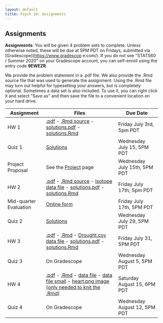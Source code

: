 ```yaml
---
layout: default
title: Psych 10: Assignments
---
```

## Assignments

**Assignments**: You will be given 4 problem sets to complete.  Unless otherwise noted, these will be due at 5PM PDT on Fridays, submitted via [Gradescope](https://www.gradescop
e.com/). If you do not see "STATS60 / Summer 2020" on your Gradescope account, you can self-enroll using the entry code **9EWEZR**.

We provide the problem statement in a .pdf file. We also provide the .Rmd source file that was used to generate the assignment. Using the .Rmd file may turn out helpful for typesetting your answers, but is completely optional. Sometimes a data set is also included. To use it, you can right click it and select "Save as" and then save the file to a convenient location on your hard drive.

|Assignment|Files|Due Date|
| ---|---|---|
|HW 1 |[.pdf](hw1/hw1.pdf) - [.Rmd source](hw1/hw1.Rmd) - [solutions.pdf](hw1/hw1sol.pdf) - [solutions.Rmd](hw1/hw1sol.Rmd)|Friday July 3rd, 5pm PDT
|Quiz 1| [Solutions](quiz1_sol.pdf)| Wednesday July 15, 5PM PDT
|Project Proposal|See the [Project](../project) page| Wednesday July 15th, 5PM PDT
|HW 2 |[.pdf](hw2/hw2.pdf) - [.Rmd source](hw2/hw2.Rmd) - [Isotope data file](hw2/IsotopeData.xlsx) - [solutions.pdf](hw2/hw2sol.pdf) - [solutions.Rmd](hw2/hw2sol.Rmd)|Friday July 17th, 5pm PDT
|Mid-quarter Evaluation| [Online form](https://docs.google.com/forms/d/1ZrKm-FBKC6IqheyPTZ8s_FLWArUcJTgy2acq8n9BsxI/) |Friday July 17th, 5PM PDT
|Quiz 2| [Solutions](quiz2_sol.pdf)| Wednesday July 29, 5PM PDT
|HW 3| [.pdf](hw3/hw3.pdf) - [.Rmd](hw3/hw3.Rmd) - [Drought.csv data file](hw3/drought.csv) - [solutions.pdf](hw3/hw3sol.pdf) - [solutions.Rmd](hw3/hw3sol.Rmd)|Friday July 31, 5PM PDT
|Quiz 3| On Gradescope| Wednesday August 5, 5PM PDT
|HW 4| [.pdf](hw4/hw4.pdf) - [.Rmd](hw4/hw4.Rmd) - [data file](hw4/sf_stopping.csv) - [data file small](hw4/sf_stopping_small.csv) - [heart.png image (only needed to knit the .Rmd)](hw4/heart.png)|Saturday August 15, 6PM PDT
|Quiz 4| On Gradescope| Wednesday August 12, 5PM PDT
